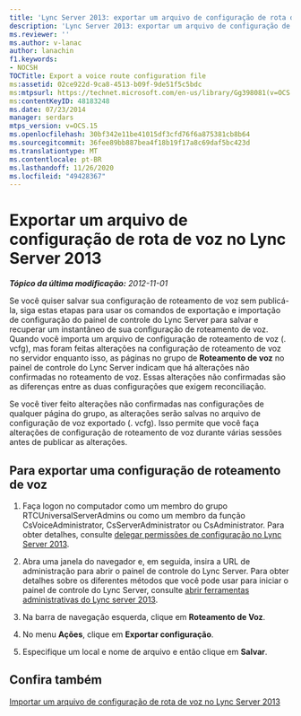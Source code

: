```yaml
---
title: 'Lync Server 2013: exportar um arquivo de configuração de rota de voz'
description: 'Lync Server 2013: exportar um arquivo de configuração de rota de voz.'
ms.reviewer: ''
ms.author: v-lanac
author: lanachin
f1.keywords:
- NOCSH
TOCTitle: Export a voice route configuration file
ms:assetid: 02ce922d-9ca8-4513-b09f-9de51f5c5bdc
ms:mtpsurl: https://technet.microsoft.com/en-us/library/Gg398081(v=OCS.15)
ms:contentKeyID: 48183248
ms.date: 07/23/2014
manager: serdars
mtps_version: v=OCS.15
ms.openlocfilehash: 30bf342e11be41015df3cfd76f6a875381cb8b64
ms.sourcegitcommit: 36fee89bb887bea4f18b19f17a8c69daf5bc423d
ms.translationtype: MT
ms.contentlocale: pt-BR
ms.lasthandoff: 11/26/2020
ms.locfileid: "49428367"
---
```

# <a name="export-a-voice-route-configuration-file-in-lync-server-2013"></a>Exportar um arquivo de configuração de rota de voz no Lync Server 2013

<div data-xmlns="http://www.w3.org/1999/xhtml">

<div class="topic" data-xmlns="http://www.w3.org/1999/xhtml" data-msxsl="urn:schemas-microsoft-com:xslt" data-cs="https://msdn.microsoft.com/">

<div data-asp="https://msdn2.microsoft.com/asp">



</div>

<div id="mainSection">

<div id="mainBody">

<span> </span>

_**Tópico da última modificação:** 2012-11-01_

Se você quiser salvar sua configuração de roteamento de voz sem publicá-la, siga estas etapas para usar os comandos de exportação e importação de configuração do painel de controle do Lync Server para salvar e recuperar um instantâneo de sua configuração de roteamento de voz. Quando você importa um arquivo de configuração de roteamento de voz (. vcfg), mas foram feitas alterações na configuração de roteamento de voz no servidor enquanto isso, as páginas no grupo de **Roteamento de voz** no painel de controle do Lync Server indicam que há alterações não confirmadas no roteamento de voz. Essas alterações não confirmadas são as diferenças entre as duas configurações que exigem reconciliação.

Se você tiver feito alterações não confirmadas nas configurações de qualquer página do grupo, as alterações serão salvas no arquivo de configuração de voz exportado (. vcfg). Isso permite que você faça alterações de configuração de roteamento de voz durante várias sessões antes de publicar as alterações.

<div>

## <a name="to-export-a-voice-routing-configuration"></a>Para exportar uma configuração de roteamento de voz

1.  Faça logon no computador como um membro do grupo RTCUniversalServerAdmins ou como um membro da função CsVoiceAdministrator, CsServerAdministrator ou CsAdministrator. Para obter detalhes, consulte [delegar permissões de configuração no Lync Server 2013](lync-server-2013-delegate-setup-permissions.md).

2.  Abra uma janela do navegador e, em seguida, insira a URL de administração para abrir o painel de controle do Lync Server. Para obter detalhes sobre os diferentes métodos que você pode usar para iniciar o painel de controle do Lync Server, consulte [abrir ferramentas administrativas do Lync server 2013](lync-server-2013-open-lync-server-administrative-tools.md).

3.  Na barra de navegação esquerda, clique em **Roteamento de Voz**.

4.  No menu **Ações**, clique em **Exportar configuração**.

5.  Especifique um local e nome de arquivo e então clique em **Salvar**.

</div>

<div>

## <a name="see-also"></a>Confira também


[Importar um arquivo de configuração de rota de voz no Lync Server 2013](lync-server-2013-import-a-voice-route-configuration-file.md)  
  

</div>

</div>

<span> </span>

</div>

</div>

</div>

